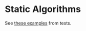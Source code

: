 # Static Algorithms

See [these
examples](https://github.com/JuliaAI/LearnAPI.jl/blob/dev/test/patterns/static_algorithms.jl)
from tests.



